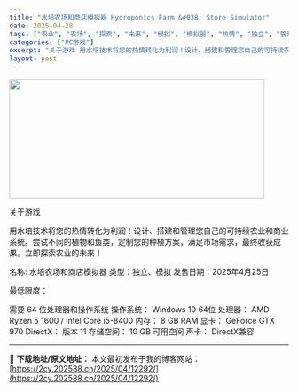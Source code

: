 ```yaml
---
title: "水培农场和商店模拟器 Hydroponics Farm &#038; Store Simulator"
date: 2025-04-28
tags: ["农业", "农场", "探索", "未来", "模拟", "模拟器", "热情", "独立", "管理"]
categories: ["PC游戏"]
excerpt: "关于游戏 用水培技术将您的热情转化为利润！设计、搭建和管理您自己的可持续农业和商业系统。尝试不同的植物和鱼类，定制您的种植方案，满足市场需求，最终收获成果。立即探索农业的未来！ 名称: 水培农场和商店模拟器 类型：独立、模拟 发售日期：2025年4月25日 最低限度： 需要 64 位处理器和操作系统&hellip;"
layout: post
---
```


<img class="aligncenter size-full wp-image-12298" src="https://2cy.202588.cn/wp-content/uploads/2025/04/202504280404025.webp" alt="" width="460" height="215" />

关于游戏

用水培技术将您的热情转化为利润！设计、搭建和管理您自己的可持续农业和商业系统。尝试不同的植物和鱼类，定制您的种植方案，满足市场需求，最终收获成果。立即探索农业的未来！

名称: 水培农场和商店模拟器
类型：独立、模拟
发售日期：2025年4月25日

最低限度：

需要 64 位处理器和操作系统
操作系统： Windows 10 64位
处理器： AMD Ryzen 5 1600 / Intel Core i5-8400
内存： 8 GB RAM
显卡： GeForce GTX 970
DirectX： 版本 11
存储空间： 10 GB 可用空间
声卡： DirectX兼容

---
📖 **下载地址/原文地址：** 本文最初发布于我的博客网站：[https://2cy.202588.cn/2025/04/12292/](https://2cy.202588.cn/2025/04/12292/)
